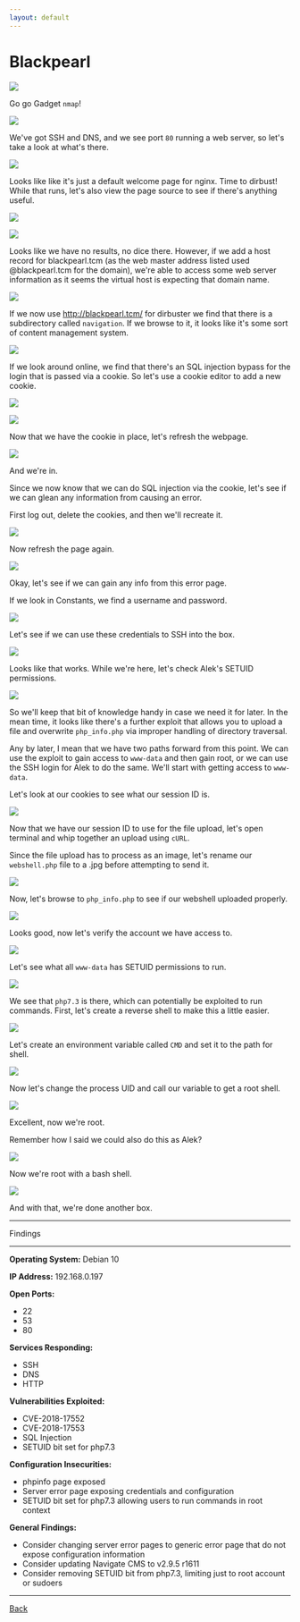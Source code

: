 ```yaml
---
layout: default
---
```


# Blackpearl

![](./01.png)

Go go Gadget ```nmap```!

![](./02.png)

We've got SSH and DNS, and we see port ```80``` running a web server, so let's take a look at what's there.

![](./03.png)

Looks like like it's just a default welcome page for nginx.  Time to dirbust!  While that runs, let's also view the page source to see if there's anything useful.

![](./04.png)

![](./05.png)

Looks like we have no results, no dice there.  However, if we add a host record for blackpearl.tcm (as the web master address listed used @blackpearl.tcm for the domain), we're able to access some web server information as it seems the virtual host is expecting that domain name.

![](./06.png)

If we now use http://blackpearl.tcm/ for dirbuster we find that there is a subdirectory called ```navigation```.  If we browse to it, it looks like it's some sort of content management system.

![](./07.png)

If we look around online, we find that there's an SQL injection bypass for the login that is passed via a cookie.  So let's use a cookie editor to add a new cookie.

![](./08.png)

![](./09.png)

Now that we have the cookie in place, let's refresh the webpage.

![](./10.png)

And we're in.

Since we now know that we can do SQL injection via the cookie, let's see if we can glean any information from causing an error.

First log out, delete the cookies, and then we'll recreate it.

![](./11.png)

Now refresh the page again.

![](./12.png)

Okay, let's see if we can gain any info from this error page.

If we look in Constants, we find a username and password.

![](./13.png)

Let's see if we can use these credentials to SSH into the box.

![](./14.png)

Looks like that works.  While we're here, let's check Alek's SETUID permissions.

![](./15.png)

So we'll keep that bit of knowledge handy in case we need it for later.  In the mean time, it looks like there's a further exploit that allows you to upload a file and overwrite ```php_info.php``` via improper handling of directory traversal.

Any by later, I mean that we have two paths forward from this point.  We can use the exploit to gain access to ```www-data``` and then gain root, or we can use the SSH login for Alek to do the same.  We'll start with getting access to ```www-data```.

Let's look at our cookies to see what our session ID is.

![](./16.png)

Now that we have our session ID to use for the file upload, let's open terminal and whip together an upload using ```cURL```.

Since the file upload has to process as an image, let's rename our ```webshell.php``` file to a .jpg before attempting to send it.

![](./17.png)

Now, let's browse to ```php_info.php``` to see if our webshell uploaded properly.

![](./18.png)

Looks good, now let's verify the account we have access to.

![](./19.png)

Let's see what all ```www-data``` has SETUID permissions to run.

![](./20.png)

We see that ```php7.3``` is there, which can potentially be exploited to run commands.  First, let's create a reverse shell to make this a little easier.

![](./21.png)

Let's create an environment variable called ```CMD``` and set it to the path for shell.

![](./22.png)

Now let's change the process UID and call our variable to get a root shell.

![](./23.png)

Excellent, now we're root.

Remember how I said we could also do this as Alek?

![](./24.png)

Now we're root with a bash shell.

![](./25.png)

And with that, we're done another box.

___

Findings

___

**Operating System:** Debian 10

**IP Address:** 192.168.0.197

**Open Ports:**
- 22
- 53
- 80

**Services Responding:**
- SSH
- DNS
- HTTP

**Vulnerabilities Exploited:**
- CVE-2018-17552
- CVE-2018-17553
- SQL Injection
- SETUID bit set for php7.3

**Configuration Insecurities:**
- phpinfo page exposed
- Server error page exposing credentials and configuration
- SETUID bit set for php7.3 allowing users to run commands in root context

**General Findings:**
- Consider changing server error pages to generic error page that do not expose configuration information
- Consider updating Navigate CMS to v2.9.5 r1611
- Consider removing SETUID bit from php7.3, limiting just to root account or sudoers

___

[Back](../)
